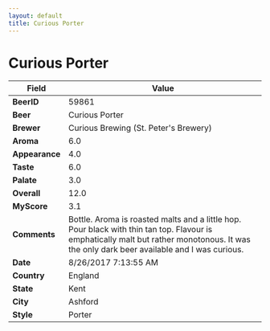 ```yaml
---
layout: default
title: Curious Porter
---
```


# Curious Porter

| Field         | Value     |
|---------------|-----------|
| **BeerID** | 59861 |
| **Beer** | Curious Porter |
| **Brewer** | Curious Brewing (St. Peter&#39;s Brewery) |
| **Aroma** | 6.0 |
| **Appearance** | 4.0 |
| **Taste** | 6.0 |
| **Palate** | 3.0 |
| **Overall** | 12.0 |
| **MyScore** | 3.1 |
| **Comments** | Bottle. Aroma is roasted malts and a little hop. Pour black with thin tan top. Flavour is emphatically malt but rather monotonous. It was the only dark beer available and I was curious. |
| **Date** | 8/26/2017 7:13:55 AM |
| **Country** | England |
| **State** | Kent |
| **City** | Ashford |
| **Style** | Porter |
